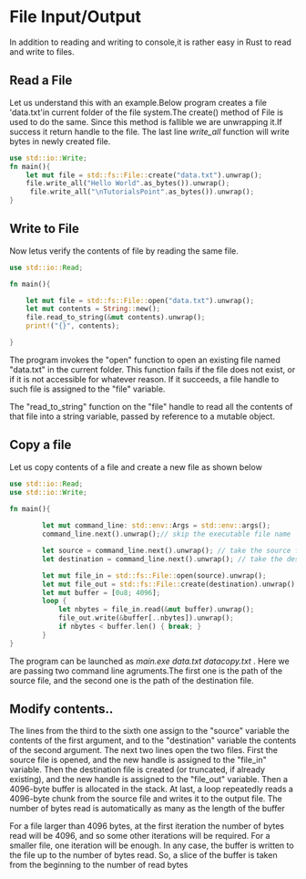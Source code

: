 # File Input/Output

In addition to reading and writing to console,it is rather easy in Rust to read and write to files.

## Read a File

Let us understand this with an example.Below program creates a file 'data.txt'in current folder of the file system.The create() method of File is used to do the same.
Since this method is fallible we are unwrapping it.If success it return handle to the file.
The last line *write_all* function will write bytes in newly created file.

```rust
use std::io::Write;
fn main(){
    let mut file = std::fs::File::create("data.txt").unwrap();
    file.write_all("Hello World".as_bytes()).unwrap();
     file.write_all("\nTutorialsPoint".as_bytes()).unwrap();
}
```


## Write to File

Now letus verify the contents of file by reading the same file.


```rust
use std::io::Read;

fn main(){

    let mut file = std::fs::File::open("data.txt").unwrap();
    let mut contents = String::new();
    file.read_to_string(&mut contents).unwrap();
    print!("{}", contents);

}

```

The program invokes the "open" function to open an existing file named "data.txt" in the current folder. This function fails if the file does not exist, or if it is not accessible for whatever reason. If it succeeds, a file handle to such file is assigned to the "file" variable.

The "read_to_string" function on the "file" handle to read all the contents of that file into a string variable, passed by reference to a mutable object.


## Copy a file

Let us copy contents of a file and create a new file as shown below


```rust
use std::io::Read;
use std::io::Write;

fn main(){
 
        let mut command_line: std::env::Args = std::env::args();
        command_line.next().unwrap();// skip the executable file name

        let source = command_line.next().unwrap(); // take the source file
        let destination = command_line.next().unwrap(); // take the destination file

        let mut file_in = std::fs::File::open(source).unwrap();
        let mut file_out = std::fs::File::create(destination).unwrap();
        let mut buffer = [0u8; 4096];
        loop {
            let nbytes = file_in.read(&mut buffer).unwrap();
            file_out.write(&buffer[..nbytes]).unwrap();
            if nbytes < buffer.len() { break; }
        }
}

```

The program can be launched as *main.exe data.txt datacopy.txt* . Here we are passing two command line agruments.The first one is the path of the source file, and the second one is the path of the destination file.

## Modify contents..
The lines from the third to the sixth one assign to the "source" variable the contents of the first argument, and to the "destination" variable the contents of the second argument.
The next two lines open the two files. First the source file is opened, and the new handle is assigned to the "file_in" variable. Then the destination file is created (or truncated, if already existing), and the new handle is assigned to the "file_out" variable.
Then a 4096-byte buffer is allocated in the stack.
At last, a loop repeatedly reads a 4096-byte chunk from the source file and writes it to the output file. The number of bytes read is automatically as many as the length of the buffer

For a file larger than 4096 bytes, at the first iteration the number of bytes read will be 4096, and so some other iterations will be required. For a smaller file, one iteration will be enough. 
In any case, the buffer is written to the file up to the number of bytes read. So, a slice of the buffer is taken from the beginning to the number of read bytes